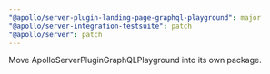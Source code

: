 ```yaml
---
"@apollo/server-plugin-landing-page-graphql-playground": major
"@apollo/server-integration-testsuite": patch
"@apollo/server": patch
---
```


Move ApolloServerPluginGraphQLPlayground into its own package.
